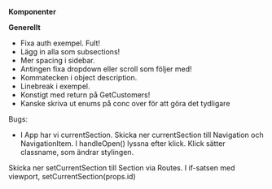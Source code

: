 **Komponenter**

**Generellt**

- Fixa auth exempel. Fult!
- Lägg in alla som subsections!
- Mer spacing i sidebar.
- Antingen fixa dropdown eller scroll som följer med!
- Kommatecken i object description.
- Linebreak i exempel.
- Konstigt med return på GetCustomers! 
- Kanske skriva ut enums på conc over för att göra det tydligare

Bugs:

- I App har vi currentSection. Skicka ner currentSection till Navigation och NavigationItem. I handleOpen() lyssna efter klick.
  Klick sätter classname, som ändrar stylingen.

Skicka ner setCurrentSection till Section via Routes. I if-satsen med viewport, setCurrentSection(props.id)

